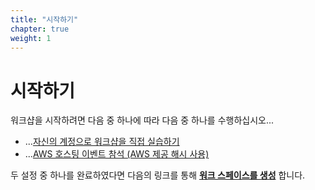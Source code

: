 ```yaml
---
title: "시작하기"
chapter: true
weight: 1
---
```


# 시작하기

워크샵을 시작하려면 다음 중 하나에 따라 다음 중 하나를 수행하십시오...

* ...[자신의 계정으로 워크샵을 직접 실습하기](self_paced/)
* ...[AWS 호스팅 이벤트 참석 (AWS 제공 해시 사용)](aws_event/)

두 설정 중 하나를 완료하였다면 다음의 링크를 통해 [**워크 스페이스를 생성**](/0.prerequisites/create-a-workspace/) 합니다.

